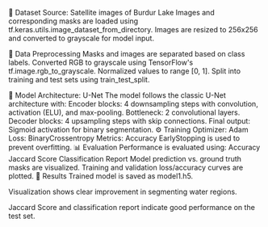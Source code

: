 📁 Dataset
Source: Satellite images of Burdur Lake
Images and corresponding masks are loaded using tf.keras.utils.image_dataset_from_directory.
Images are resized to 256x256 and converted to grayscale for model input.

🔄 Data Preprocessing
Masks and images are separated based on class labels.
Converted RGB to grayscale using TensorFlow's tf.image.rgb_to_grayscale.
Normalized values to range [0, 1].
Split into training and test sets using train_test_split.

🧠 Model Architecture: U-Net
The model follows the classic U-Net architecture with:
Encoder blocks: 4 downsampling steps with convolution, activation (ELU), and max-pooling.
Bottleneck: 2 convolutional layers.
Decoder blocks: 4 upsampling steps with skip connections.
Final output: Sigmoid activation for binary segmentation.
⚙️ Training
Optimizer: Adam
Loss: BinaryCrossentropy
Metrics: Accuracy
EarlyStopping is used to prevent overfitting.
📊 Evaluation
Performance is evaluated using:
Accuracy
Jaccard Score
Classification Report
Model prediction vs. ground truth masks are visualized.
Training and validation loss/accuracy curves are plotted.
🧪 Results
Trained model is saved as model1.h5.

Visualization shows clear improvement in segmenting water regions.

Jaccard Score and classification report indicate good performance on the test set.

